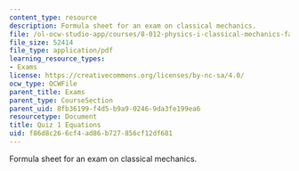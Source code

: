 ```yaml
---
content_type: resource
description: Formula sheet for an exam on classical mechanics.
file: /ol-ocw-studio-app/courses/8-012-physics-i-classical-mechanics-fall-2008/f86d8c266cf4ad86b727856cf12df681_e1equations.pdf
file_size: 52414
file_type: application/pdf
learning_resource_types:
- Exams
license: https://creativecommons.org/licenses/by-nc-sa/4.0/
ocw_type: OCWFile
parent_title: Exams
parent_type: CourseSection
parent_uid: 8fb36199-f4d5-b9a9-0246-9da3fe199ea6
resourcetype: Document
title: Quiz 1 Equations
uid: f86d8c26-6cf4-ad86-b727-856cf12df681
---
```

Formula sheet for an exam on classical mechanics.